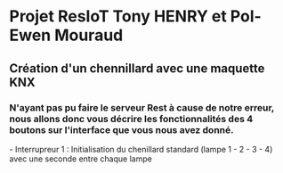 # Projet ResIoT Tony HENRY et Pol-Ewen Mouraud
## Création d'un chennillard avec une maquette KNX

### N'ayant pas pu faire le serveur Rest à cause de notre erreur, nous allons donc vous décrire les fonctionnalités des 4 boutons sur l'interface que vous nous avez donné.

<p> - Interrupreur 1 : Initialisation du chenillard standard (lampe 1 - 2 - 3 - 4) avec une seconde entre chaque lampe </p>
